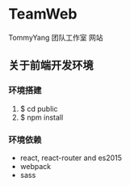 # TeamWeb
TommyYang 团队工作室 网站

## 关于前端开发环境

### 环境搭建
1. $ cd public
2. $ npm install

### 环境依赖
- react, react-router and es2015
- webpack
- sass
